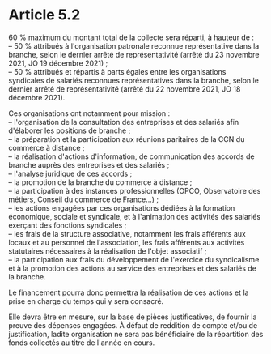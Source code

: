 # Article 5.2

60 % maximum du montant total de la collecte sera réparti, à hauteur de :  
 – 50 % attribués à l'organisation patronale reconnue représentative dans la branche, selon le dernier arrêté de représentativité (arrêté du 23 novembre 2021, JO 19 décembre 2021) ;  
 – 50 % attribués et répartis à parts égales entre les organisations syndicales de salariés reconnues représentatives dans la branche, selon le dernier arrêté de représentativité (arrêté du 22 novembre 2021, JO 18 décembre 2021).

Ces organisations ont notamment pour mission :  
 – l'organisation de la consultation des entreprises et des salariés afin d'élaborer les positions de branche ;  
 – la préparation et la participation aux réunions paritaires de la CCN du commerce à distance ;  
 – la réalisation d'actions d'information, de communication des accords de branche auprès des entreprises et des salariés ;  
 – l'analyse juridique de ces accords ;  
 – la promotion de la branche du commerce à distance ;  
 – la participation à des instances professionnelles (OPCO, Observatoire des métiers, Conseil du commerce de France…) ;  
 – les actions engagées par ces organisations dédiées à la formation économique, sociale et syndicale, et à l'animation des activités des salariés exerçant des fonctions syndicales ;  
 – les frais de la structure associative, notamment les frais afférents aux locaux et au personnel de l'association, les frais afférents aux activités statutaires nécessaires à la réalisation de l'objet associatif ;  
 – la participation aux frais du développement de l'exercice du syndicalisme et à la promotion des actions au service des entreprises et des salariés de la branche.

Le financement pourra donc permettra la réalisation de ces actions et la prise en charge du temps qui y sera consacré.

Elle devra être en mesure, sur la base de pièces justificatives, de fournir la preuve des dépenses engagées. À défaut de reddition de compte et/ou de justification, ladite organisation ne sera pas bénéficiaire de la répartition des fonds collectés au titre de l'année en cours.

